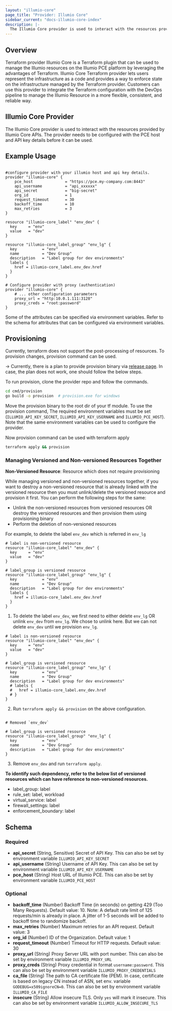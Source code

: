 ```yaml
---
layout: "illumio-core"
page_title: "Provider: Illumio Core"
sidebar_current: "docs-illumio-core-index"
description: |-
  The Illumio Core provider is used to interact with the resources provided by Illumio Core APIs.
---
```



Overview
--------------------------------------------------
Terraform provider Illumio Core is a Terraform plugin that can be used to manage the Illumio resources on the Illumio PCE platform by leveraging the advantages of Terraform. 
Illumio Core Terraform provider lets users represent the infrastructure as a code and provides a way to enforce state on the infrastructure managed by the Terraform provider. 
Customers can use this provider to integrate the Terraform configuration with the DevOps pipeline to manage the Illumio Resource in a more flexible, consistent, and reliable way.

Illumio Core Provider
------------
The Illumio Core provider is used to interact with the resources provided by Illumio Core APIs.
The provider needs to be configured with the PCE host and API key details before it can be used.

Example Usage
------------

```hcl

#configure provider with your illumio host and api key details.
provider "illumio-core" {
    pce_host              = "https://pce.my-company.com:8443"
    api_username          = "api_xxxxxx"
    api_secret            = "big-secret"
    org_id                = 1
    request_timeout       = 30
    backoff_time          = 10
    max_retries           = 3
}

resource "illumio-core_label" "env_dev" {
  key     = "env"
  value   = "dev"
}

resource "illumio-core_label_group" "env_lg" {
  key           = "env"
  name          = "Dev Group"
  description   = "Label group for dev environments"
  labels {
    href = illumio-core_label.env_dev.href
  }
}
```

```hcl
# Configure provider with proxy (authentication)
provider "illumio-core" {
    # ... other configuration parameters
    proxy_url = "http:10.0.1.111:3128"
    proxy_creds = "root:password"
}
```

Some of the attributes can be specified via environment variables. Refer to the schema for attributes that can be configured via environment variables.


Provisioning
------------
Currently, terraform does not support the post-processing of resources. To provision changes, provision command can be used.

-> Currently, there is a plan to provide provision binary via [release page](https://github.com/illumio/terraform-provider-illumio-core/releases). In case, the plan does not work, one should follow the below steps.


To run provision, clone the provider repo and follow the commands.

```bash
cd cmd/provision
go build -o provision  # provision.exe for windows
```

Move the provision binary to the root dir of your tf module.
To use the provision command, The required environment variables must be set  (`ILLUMIO_API_KEY_SECRET`, `ILLUMIO_API_KEY_USERNAME` and `ILLUMIO_PCE_HOST`).
Note that the same environment variables can be used to configure the provider.


Now provision command can be used with terraform apply

```bash
terraform apply && provision
```

### Managing Versioned and Non-versioned Resources Together

**Non-Versioned Resource**: Resource which does not require provisioning 

While managing versioned and non-versioned resources together, if you want to destroy a non-versioned resource that is already linked with the versioned resource then you must unlink/delete the versioned resource and provision it first. You can perform the following steps for the same:
  -  Unlink the non-versioned resources from versioned resources OR destroy the versioned resources and then provision them using provisioning binary
  - Perform the deletion of non-versioned resources

For example, to delete the label `env_dev` which is referred in `env_lg`

```hcl
# label is non-versioned resource
resource "illumio-core_label" "env_dev" {
  key     = "env"
  value   = "dev"
}

# label_group is versioned resource
resource "illumio-core_label_group" "env_lg" {
  key           = "env"
  name          = "Dev Group"
  description   = "Label group for dev environments"
  labels {
    href = illumio-core_label.env_dev.href
  }
}
```

1. To delete the label `env_dev`, we first need to either delete `env_lg` OR unlink `env_dev` from `env_lg`. We chose to unlink here. But we can not delete `env_dev` until we provision `env_lg`.

```hcl
# label is non-versioned resource
resource "illumio-core_label" "env_dev" {
  key     = "env"
  value   = "dev"
}

# label_group is versioned resource
resource "illumio-core_label_group" "env_lg" {
  key           = "env"
  name          = "Dev Group"
  description   = "Label group for dev environments"
  # labels {
  #   href = illumio-core_label.env_dev.href
  # }
}
```

2. Run `terraform apply && provision` on the above configuration.

```hcl

# Removed `env_dev`

# label_group is versioned resource
resource "illumio-core_label_group" "env_lg" {
  key           = "env"
  name          = "Dev Group"
  description   = "Label group for dev environments"
}
```

3. Remove `env_dev` and run `terraform apply`. 

 **To identify such dependency, refer to the below list of versioned resources which can have reference to non-versioned resources.**
- label_group: label
- rule_set: label, workload
- virtual_service: label
- firewall_settings: label
- enforcement_boundary: label


## Schema

### Required

- **api_secret** (String, Sensitive) Secret of API Key. This can also be set by environment variable `ILLUMIO_API_KEY_SECRET`
- **api_username** (String) Username of API Key. This can also be set by environment variable `ILLUMIO_API_KEY_USERNAME`
- **pce_host** (String) Host URL of Illumio PCE. This can also be set by environment variable `ILLUMIO_PCE_HOST`

### Optional

- **backoff_time** (Number) Backoff Time (in seconds) on getting 429 (Too Many Requests). Default value: 10. Note: A default rate limit of 125 requests/min is already in place. A jitter of 1-5 seconds will be added to backoff time to randomize backoff.
- **max_retries** (Number) Maximum retries for an API request. Default value: 3
- **org_id** (Number) ID of the Organization. Default value: 1
- **request_timeout** (Number) Timeout for HTTP requests. Default value: 30
- **proxy_url** (String) Proxy Server URL with port number. This can also be set by environment variable `ILLUMIO_PROXY_URL`
- **proxy_creds** (String) Proxy credential in format `username:password`. This can also be set by environment variable `ILLUMIO_PROXY_CREDENTIALS`
- **ca_file** (String) The path to CA certificate file (PEM). In case, certificate is based on legacy CN instead of ASN, set env. variable `GODEBUG=x509ignoreCN=0`. This can also be set by environment variable `ILLUMIO_CA_FILE`
- **insecure** (String) Allow insecure TLS. Only `yes` will mark it insecure. This can also be set by environment variable `ILLUMIO_ALLOW_INSECURE_TLS`
